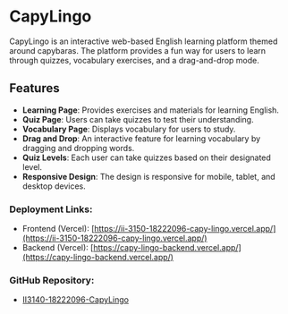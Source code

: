 # CapyLingo

CapyLingo is an interactive web-based English learning platform themed around capybaras. The platform provides a fun way for users to learn through quizzes, vocabulary exercises, and a drag-and-drop mode.

## Features

- **Learning Page**: Provides exercises and materials for learning English.
- **Quiz Page**: Users can take quizzes to test their understanding.
- **Vocabulary Page**: Displays vocabulary for users to study.
- **Drag and Drop**: An interactive feature for learning vocabulary by dragging and dropping words.
- **Quiz Levels**: Each user can take quizzes based on their designated level.
- **Responsive Design**: The design is responsive for mobile, tablet, and desktop devices.

### Deployment Links:
- Frontend (Vercel): [https://ii-3150-18222096-capy-lingo.vercel.app/](https://ii-3150-18222096-capy-lingo.vercel.app/)
- Backend (Vercel): [https://capy-lingo-backend.vercel.app/](https://capy-lingo-backend.vercel.app/)

### GitHub Repository:
- [II3140-18222096-CapyLingo](https://github.com/farrrahhh/II3140-18222096-CapyLingo)
